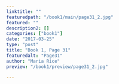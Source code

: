 ```yaml
---
linktitle: ""
featuredpath: "/book1/main/page31_2.jpg"
featured: ""
description2: []
categories: ["book1"]
date: "2017-03-25"
type: "post"
title: "Book 1, Page 31"
featuredalt: "Page31"
author: "Maria Rice"
preview: "/book1/preview/page31_2.jpg"

---
```



